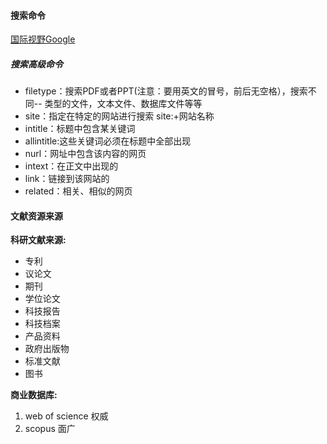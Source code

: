 #### 搜索命令

[国际视野Google](https://www.google.com/ncr)

##### 搜索高级命令
- filetype：搜索PDF或者PPT(注意：要用英文的冒号，前后无空格），搜索不同-- 类型的文件，文本文件、数据库文件等等
- site：指定在特定的网站进行搜索 site:+网站名称
- intitle：标题中包含某关键词
- allintitle:这些关键词必须在标题中全部出现
- nurl：网址中包含该内容的网页
- intext：在正文中出现的
- link：链接到该网站的
- related：相关、相似的网页

 


#### 文献资源来源

**科研文献来源:**
- 专利
- 议论文
- 期刊
- 学位论文
- 科技报告
- 科技档案
- 产品资料
- 政府出版物
- 标准文献
- 图书

**商业数据库:**
1. web of science 权威
2. scopus 面广